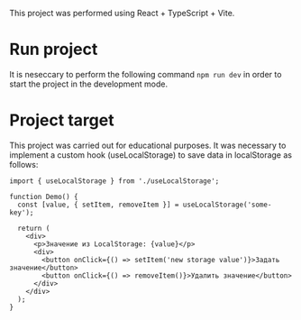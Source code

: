 This project was performed using React + TypeScript + Vite.

# Run project

It is neseccary to perform the following command `npm run dev` in order to start the project in the development mode.

# Project target

This project was carried out for educational purposes. It was necessary to implement a custom hook (useLocalStorage) to save data in localStorage as follows:
```
import { useLocalStorage } from './useLocalStorage';

function Demo() {
  const [value, { setItem, removeItem }] = useLocalStorage('some-key');

  return (
    <div>
      <p>Значение из LocalStorage: {value}</p>
      <div>
        <button onClick={() => setItem('new storage value')}>Задать значение</button>
        <button onClick={() => removeItem()}>Удалить значение</button>
      </div>
    </div>
  );
}
```